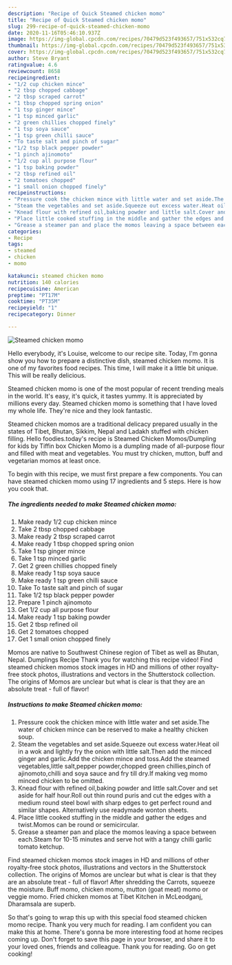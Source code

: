 ```yaml
---
description: "Recipe of Quick Steamed chicken momo"
title: "Recipe of Quick Steamed chicken momo"
slug: 299-recipe-of-quick-steamed-chicken-momo
date: 2020-11-16T05:46:10.937Z
image: https://img-global.cpcdn.com/recipes/70479d523f493657/751x532cq70/steamed-chicken-momo-recipe-main-photo.jpg
thumbnail: https://img-global.cpcdn.com/recipes/70479d523f493657/751x532cq70/steamed-chicken-momo-recipe-main-photo.jpg
cover: https://img-global.cpcdn.com/recipes/70479d523f493657/751x532cq70/steamed-chicken-momo-recipe-main-photo.jpg
author: Steve Bryant
ratingvalue: 4.6
reviewcount: 8658
recipeingredient:
- "1/2 cup chicken mince"
- "2 tbsp chopped cabbage"
- "2 tbsp scraped carrot"
- "1 tbsp chopped spring onion"
- "1 tsp ginger mince"
- "1 tsp minced garlic"
- "2 green chillies chopped finely"
- "1 tsp soya sauce"
- "1 tsp green chilli sauce"
- "To taste salt and pinch of sugar"
- "1/2 tsp black pepper powder"
- "1 pinch ajinomoto"
- "1/2 cup all purpose flour"
- "1 tsp baking powder"
- "2 tbsp refined oil"
- "2 tomatoes chopped"
- "1 small onion chopped finely"
recipeinstructions:
- "Pressure cook the chicken mince with little water and set aside.The water of chicken mince can be reserved to make a healthy chicken soup."
- "Steam the vegetables and set aside.Squeeze out excess water.Heat oil in a wok and lightly fry the onion with little salt.Then add the minced ginger and garlic.Add the chicken mince and toss.Add the steamed vegetables,little salt,pepper powder,chopped green chillies,pinch of ajinomoto,chilli and soya sauce and fry till dry.If making veg momo minced chicken to be omitted."
- "Knead flour with refined oil,baking powder and little salt.Cover and set aside for half hour.Roll out thin round puris and cut the edges with a medium round steel bowl with sharp edges to get perfect round and similar shapes. Alternatively use readymade wonton sheets."
- "Place little cooked stuffing in the middle and gather the edges and twist.Momos can be round or semicircular."
- "Grease a steamer pan and place the momos leaving a space between each.Steam for 10-15 minutes and serve hot with a tangy chilli garlic tomato ketchup."
categories:
- Recipe
tags:
- steamed
- chicken
- momo

katakunci: steamed chicken momo 
nutrition: 140 calories
recipecuisine: American
preptime: "PT17M"
cooktime: "PT35M"
recipeyield: "1"
recipecategory: Dinner

---
```



![Steamed chicken momo](https://img-global.cpcdn.com/recipes/70479d523f493657/751x532cq70/steamed-chicken-momo-recipe-main-photo.jpg)

Hello everybody, it's Louise, welcome to our recipe site. Today, I'm gonna show you how to prepare a distinctive dish, steamed chicken momo. It is one of my favorites food recipes. This time, I will make it a little bit unique. This will be really delicious.

Steamed chicken momo is one of the most popular of recent trending meals in the world. It's easy, it's quick, it tastes yummy. It is appreciated by millions every day. Steamed chicken momo is something that I have loved my whole life. They're nice and they look fantastic.

Steamed chicken momos are a traditional delicacy prepared usually in the states of Tibet, Bhutan, Sikkim, Nepal and Ladakh stuffed with chicken filling. Hello foodies.today&#39;s recipe is Steamed Chicken Momos/Dumpling for kids by Tiffin box Chicken Momo is a dumpling made of all-purpose flour and filled with meat and vegetables. You must try chicken, mutton, buff and vegetarian momos at least once.


To begin with this recipe, we must first prepare a few components. You can have steamed chicken momo using 17 ingredients and 5 steps. Here is how you cook that.

<!--inarticleads1-->

##### The ingredients needed to make Steamed chicken momo:

1. Make ready 1/2 cup chicken mince
1. Take 2 tbsp chopped cabbage
1. Make ready 2 tbsp scraped carrot
1. Make ready 1 tbsp chopped spring onion
1. Take 1 tsp ginger mince
1. Take 1 tsp minced garlic
1. Get 2 green chillies chopped finely
1. Make ready 1 tsp soya sauce
1. Make ready 1 tsp green chilli sauce
1. Take To taste salt and pinch of sugar
1. Take 1/2 tsp black pepper powder
1. Prepare 1 pinch ajinomoto
1. Get 1/2 cup all purpose flour
1. Make ready 1 tsp baking powder
1. Get 2 tbsp refined oil
1. Get 2 tomatoes chopped
1. Get 1 small onion chopped finely


Momos are native to Southwest Chinese region of Tibet as well as Bhutan, Nepal. Dumplings Recipe Thank you for watching this recipe video! Find steamed chicken momos stock images in HD and millions of other royalty-free stock photos, illustrations and vectors in the Shutterstock collection. The origins of Momos are unclear but what is clear is that they are an absolute treat - full of flavor! 

<!--inarticleads2-->

##### Instructions to make Steamed chicken momo:

1. Pressure cook the chicken mince with little water and set aside.The water of chicken mince can be reserved to make a healthy chicken soup.
1. Steam the vegetables and set aside.Squeeze out excess water.Heat oil in a wok and lightly fry the onion with little salt.Then add the minced ginger and garlic.Add the chicken mince and toss.Add the steamed vegetables,little salt,pepper powder,chopped green chillies,pinch of ajinomoto,chilli and soya sauce and fry till dry.If making veg momo minced chicken to be omitted.
1. Knead flour with refined oil,baking powder and little salt.Cover and set aside for half hour.Roll out thin round puris and cut the edges with a medium round steel bowl with sharp edges to get perfect round and similar shapes. Alternatively use readymade wonton sheets.
1. Place little cooked stuffing in the middle and gather the edges and twist.Momos can be round or semicircular.
1. Grease a steamer pan and place the momos leaving a space between each.Steam for 10-15 minutes and serve hot with a tangy chilli garlic tomato ketchup.


Find steamed chicken momos stock images in HD and millions of other royalty-free stock photos, illustrations and vectors in the Shutterstock collection. The origins of Momos are unclear but what is clear is that they are an absolute treat - full of flavor! After shredding the Carrots, squeeze the moisture. Buff momo, chicken momo, mutton (goat meat) momo or veggie momo. Fried chicken momos at Tibet Kitchen in McLeodganj, Dharamsala are superb. 

So that's going to wrap this up with this special food steamed chicken momo recipe. Thank you very much for reading. I am confident you can make this at home. There's gonna be more interesting food at home recipes coming up. Don't forget to save this page in your browser, and share it to your loved ones, friends and colleague. Thank you for reading. Go on get cooking!
